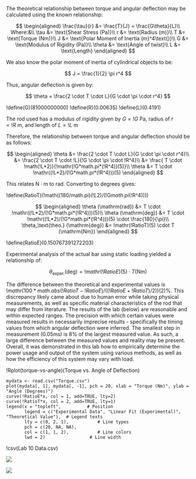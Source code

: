 The theoretical relationship between torque and angular deflection may be calculated using the known relationship:

$$
\begin{aligned}
    \frac{\tau}{r} &= \frac{T}{J} = \frac{G\theta}{L}\\
    Where:&\\
    \tau &= \text{Shear Stress (Pa)}\\
    r &= \text{Radius (m)}\\
    T &= \text{Torque (Nm)}\\
    J &= \text{Polar Moment of Inertia (m}^4\text{)}\\
    G &= \text{Modulus of Rigidity (Pa)}\\
    \theta &= \text{Angle of twist}\\
    L &= \text{Length}
\end{aligned}
$$

We also know the polar moment of inertia of cylindrical objects to be:

$$
J = \frac{1}{2} \pi r^4
$$

Thus, angular deflection is given by:

$$
\theta = \frac{2 \cdot T \cdot L}{G \cdot \pi \cdot r^4}
$$

!define(G)(81000000000)
!define(R)(0.00635)
!define(L)(0.4191)

The rod used has a modulus of rigidity given by $G = !G \mathrm{~Pa}$, radius of $r = !R \mathrm{~m}$, and length of $L = !L \mathrm{~m}$

Therefore, the relationship between torque and angular deflection should be as follows:

$$
\begin{aligned}
    \theta &= \frac{2 \cdot T \cdot L}{G \cdot \pi \cdot r^4}\\
    &= \frac{2 \cdot T \cdot !L}{!G \cdot \pi \cdot !R^4}\\
    &= \frac{ T \cdot !math(!L*2)}{!mathr(!G*math.pi*(!R^4))(5)}\\
    \theta &= T \cdot !mathr((!L*2)/(!G*math.pi*(!R^4)))(5)
\end{aligned}
$$

This relates $\mathrm{N}\cdot \mathrm{m}$ to $\mathrm{rad}$.
Converting to degrees gives:

!define(RatioT)(!math((180/math.pi)*(!L*2)/(!G*math.pi*(!R^4))))

$$
\begin{aligned}
    \theta (\mathrm{rad}) &= T \cdot !mathr((!L*2)/(!G*math.pi*(!R^4)))(5)\\
    \theta (\mathrm{deg}) &= T \cdot !mathr((!L*2)/(!G*math.pi*(!R^4)))(5) \cdot \frac{180}{\pi}\\
    \theta_\text{theo.} (\mathrm{deg}) &= !mathr(!RatioT)(5) \cdot T (\mathrm{Nm})
\end{aligned}
$$

!define(RatioE)(0.150767391272203)

Experimental analysis of the actual bar using static loading yielded a relationship of:

$$
\theta_\mathrm{exper.} (\mathrm{deg}) = !mathr(!RatioE)(5) \cdot T (\mathrm{Nm})
$$

The difference between the theoretical and experimental values is $!mathr(100*math.abs(!RatioT-!RatioE)/((!RatioE+!RatioT)/2))(2)$%.
This discrepancy likely came about due to human error while taking physical measurements, as well as specific material characteristics of the rod that may differ from literature. 
The results of the lab (below) are reasonable and within expected ranges.
The precision with which certain values were measured results in necessarily imprecise results - specifically the timing values from which angular deflection were inferred.
The smallest step in measurement ($0.05 \mathrm{ms}$) is $8\%$ of the largest measured value.
As such, a large difference between the measured values and reality may be present.
Overall, it was demonstrated in this lab how to empirically determine the power usage and output of the system using various methods, as well as how the efficiency of this system may vary with load.

!Rplot(torque-vs-angle)(Torque vs. Angle of Deflection)
~~~~~~~~~~~~~~~~~~~~~~~~~~~~~~~~~~~~~~~~~~~~~~~~~~~~~~~~~~~~~~~~~~~~~~~~
mydata <- read.csv("Torque.csv")
plot(mydata[, 1], mydata[, -1], pch = 20, xlab = "Torque (Nm)", ylab = "Angle (Degrees)")
curve(!RatioE*x, col = 1, add=TRUE, lty=2)
curve(!RatioT*x, col = 2, add=TRUE, lty=1)
legend(x = "topleft",          # Position
       legend = c("Experimental Data", "Linear Fit (Experimental)", "Theoretical Value"),  # Legend texts
       lty = c(0, 2, 1),           # Line types
       pch = c(20, NA, NA),
       col = c(1, 1, 2),           # Line colors
       lwd = 2)                 # Line width
~~~~~~~~~~~~~~~~~~~~~~~~~~~~~~~~~~~~~~~~~~~~~~~~~~~~~~~~~~~~~~~~~~~~~~~~

!csv(Lab 10 Data.csv)

![](rpm_power.png)

![](rpm_efficiency.png)
